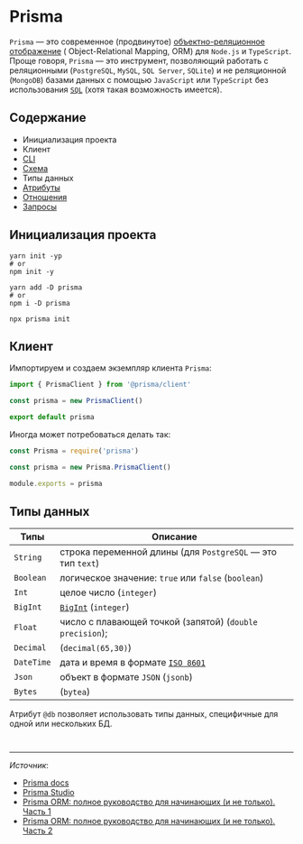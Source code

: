 # Prisma

`Prisma` — это современное (продвинутое) [объектно-реляционное отображение](https://ru.wikipedia.org/wiki/ORM) (
Object-Relational Mapping, ORM) для `Node.js` и `TypeScript`. Проще говоря, `Prisma` — это инструмент, позволяющий
работать с реляционными (`PostgreSQL`, `MySQL`, `SQL Server`, `SQLite`) и не реляционной (`MongoDB`) базами данных с
помощью `JavaScript` или `TypeScript` без использования [`SQL`](https://ru.wikipedia.org/wiki/SQL) (хотя такая
возможность имеется).

## Содержание

- Инициализация проекта
- Клиент
- [CLI](cli.md)
- [Схема](schema.md)
- Типы данных
- [Атрибуты](attributes.md)
- [Отношения](relations.md)
- [Запросы](requests.md)

## Инициализация проекта

```shell
yarn init -yp
# or
npm init -y
```

```shell
yarn add -D prisma
# or
npm i -D prisma
```

```shell
npx prisma init
```

## Клиент

Импортируем и создаем экземпляр клиента `Prisma`:

```javascript
import { PrismaClient } from '@prisma/client'

const prisma = new PrismaClient()

export default prisma
```

Иногда может потребоваться делать так:

```javascript
const Prisma = require('prisma')

const prisma = new Prisma.PrismaClient()

module.exports = prisma
```

## Типы данных

| Типы       | Описание                                                                                                        |
|------------|-----------------------------------------------------------------------------------------------------------------|
| `String`   | строка переменной длины (для `PostgreSQL` — это тип `text`)                                                     |
| `Boolean`  | логическое значение: `true` или `false` (`boolean`)                                                             |
| `Int`      | целое число (`integer`)                                                                                         |
| `BigInt`   | [`BigInt`](https://developer.mozilla.org/en-US/docs/Web/JavaScript/Reference/Global_Objects/BigInt) (`integer`) |
| `Float`    | число с плавающей точкой (запятой) (`double precision`);                                                        |
| `Decimal`  | (`decimal(65,30)`)                                                                                              |
| `DateTime` | дата и время в формате [`ISO 8601`](https://ru.wikipedia.org/wiki/ISO_8601)                                     |
| `Json`     | объект в формате `JSON` (`jsonb`)                                                                               |
| `Bytes`    | (`bytea`)                                                                                                       |

Атрибут `@db` позволяет использовать типы данных, специфичные для одной или нескольких БД.

```shell

```

```prisma

```

---

*Источник*:

- [Prisma docs](https://www.prisma.io/docs/orm/overview/introduction)
- [Prisma Studio](https://www.prisma.io/studio)
- [Prisma ORM: полное руководство для начинающих (и не только). Часть 1](https://habr.com/ru/companies/timeweb/articles/654341/)
- [Prisma ORM: полное руководство для начинающих (и не только). Часть 2](https://habr.com/ru/companies/timeweb/articles/654567/)
